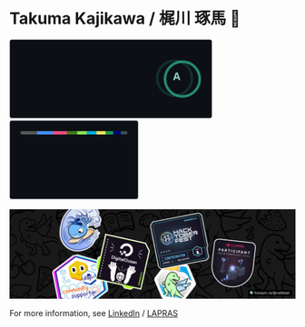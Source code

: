 # Takuma Kajikawa / 梶川 琢馬 🦄 

<img alt="stats" height="140px" src="./images/github-readme-stats/api.svg" /><img alt="top langs" height="140px" src="./images/github-readme-stats/top-langs.svg" />

<a href="https://holopin.io/@valbeat"><img width="580px" alt="holopin profile" src="./images/holopin/badges.png" /></a>  

For more information, see [LinkedIn](https://www.linkedin.com/in/takuma-kajikawa-bb2b4986) / [LAPRAS](https://lapras.com/public/GWMZACW)
